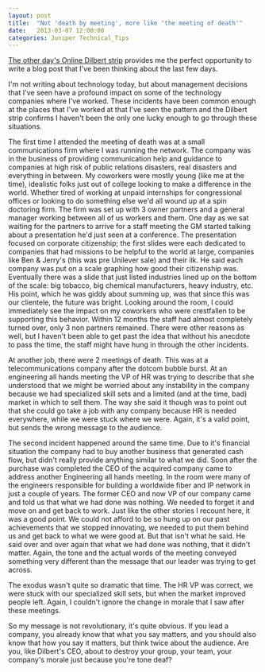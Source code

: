 ```yaml
---
layout: post
title:  "Not 'death by meeting', more like 'the meeting of death'"
date:   2013-03-07 12:00:00
categories: Juniper Technical_Tips
---
```

[The other day's Online Dilbert strip]("http://dilbert.com/strips/comic/2013-03-05/?utm_source=feedburner&utm_medium=feed&utm_campaign=Feed%3A+DilbertDailyStrip+%28Dilbert+Daily+Strip%29") provides me the perfect opportunity to write a blog post that I've been thinking about the last few days.

I'm not writing about technology today, but about management decisions that I've seen have a profound impact on some of the technology companies where I've worked. These incidents have been common enough at the places that I've worked at that I've seen the pattern and the Dilbert strip confirms I haven't been the only one lucky enough to go through these situations.

The first time I attended the meeting of death was at a small communications firm where I was running the network. The company was in the business of providing communication help and guidance to companies at high risk of public relations disasters, real disasters and everything in between. My coworkers were mostly young (like me at the time), idealistic folks just out of college looking to make a difference in the world. Whether tired of working at unpaid internships for congressional offices or looking to do something else we'd all wound up at a spin doctoring firm. The firm was set up with 3 owner partners and a general manager working between all of us workers and them. One day as we sat waiting for the partners to arrive for a staff meeting the GM started talking about a presentation he'd just seen at a conference. The presentation focused on corporate citizenship; the first slides were each dedicated to companies that had missions to be helpful to the world at large, companies like Ben & Jerry's (this was pre Unilever sale) and their ilk. He said each company was put on a scale graphing how good their citizenship was. Eventually there was a slide that just listed industries lined up on the bottom of the scale: big tobacco, big chemical manufacturers, heavy industry, etc. His point, which he was giddy about summing up, was that since this was our clientele, the future was bright. Looking around the room, I could immediately see the impact on my coworkers who were crestfallen to be supporting this behavior. Within 12 months the staff had almost completely turned over, only 3 non partners remained. There were other reasons as well, but I haven't been able to get past the idea that without his anecdote to pass the time, the staff might have hung in through the other incidents.

At another job, there were 2 meetings of death. This was at a telecommunications company after the dotcom bubble burst. At an engineering all hands meeting the VP of HR was trying to describe that she understood that we might be worried about any instability in the company because we had specialized skill sets and a limited (and at the time, bad) market in which to sell them. The way she said it though was to point out that she could go take a job with any company because HR is needed everywhere, while we were stuck where we were. Again, it's a valid point, but sends the wrong message to the audience. 

The second incident happened around the same time. Due to it's financial situation the company had to buy another business that generated cash flow, but didn't really provide anything similar to what we did. Soon after the purchase was completed the CEO of the acquired company came to address another Engineering all hands meeting. In the room were many of the engineers responsible for building a worldwide fiber and IP network in just a couple of years. The former CEO and now VP of our company came and told us that what we had done was nothing. We needed to forget it and move on and get back to work. Just like the other stories I recount here, it was a good point. We could not afford to be so hung up on our past achievements that we stopped innovating, we needed to put them behind us and get back to what we were good at. But that isn't what he said. He said over and over again that what we had done was nothing, that it didn't matter. Again, the tone and the actual words of the meeting conveyed something very different than the message that our leader was trying to get across.

The exodus wasn't quite so dramatic that time. The HR VP was correct, we were stuck with our specialized skill sets, but when the market improved people left. Again, I couldn't ignore the change in morale that I saw after these meetings.

So my message is not revolutionary, it's quite obvious. If you lead a company, you already know that what you say matters, and you should also know that how you say it matters, but think twice about the audience. Are you, like Dilbert's CEO, about to destroy your group, your team, your company's morale just because you're tone deaf?